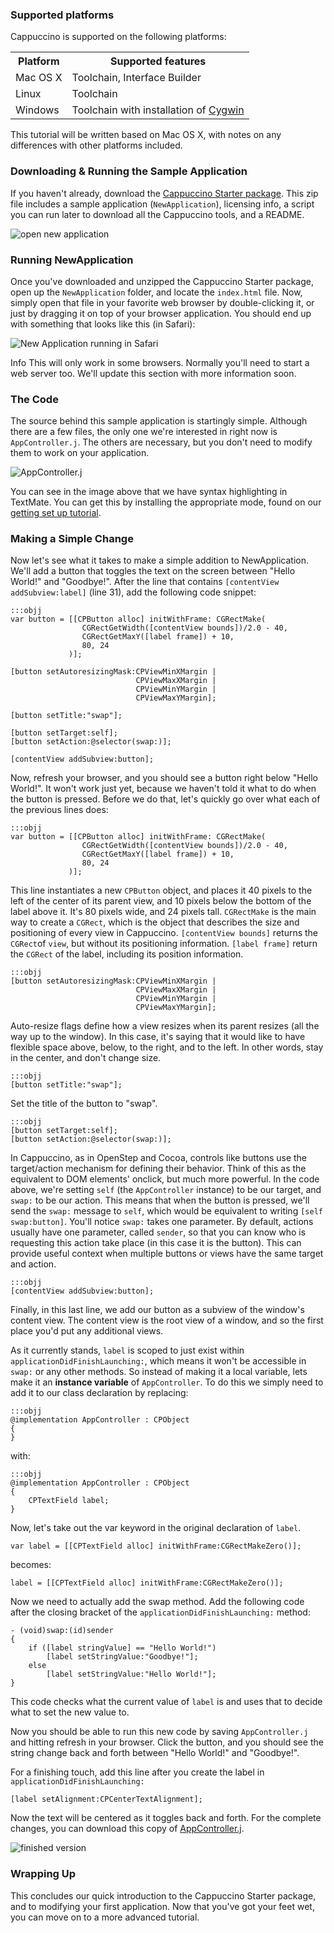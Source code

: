 ### Supported platforms

Cappuccino is supported on the following platforms:

<table class="table span9">
<tbody><tr>
<th>Platform</th>
<th>Supported features</th>
</tr>
<tr>
<td>Mac OS X</td>
<td>Toolchain, Interface Builder</td>
</tr>
<tr>
<td>Linux</td>
<td>Toolchain</td>
</tr>
<tr>
<td>Windows</td>
<td>Toolchain with installation of <a href="http://cygwin.org">Cygwin</a></td>
</tr>
</tbody></table>

This tutorial will be written based on Mac OS X, with notes on any differences with other platforms included.

### Downloading & Running the Sample Application

If you haven't already, download the [Cappuccino Starter package](/downloads.html). This zip file includes a sample application (`NewApplication`), licensing info, a script you can run later to download
all the Cappuccino tools, and a README.

![open new application](/img/new-application.png)

### Running NewApplication

Once you've downloaded and unzipped the Cappuccino Starter package, open
up the `NewApplication` folder, and locate the `index.html` file. Now,
simply open that file in your favorite web browser by double-clicking
it, or just by dragging it on top of your browser application. You
should end up with something that looks like this (in Safari):

![New Application running in Safari](/img/new-app-running-safari.png)

<span class="label label-info">Info</span>  This will only work in some browsers. Normally you'll need to start a web server too. We'll update this section with more information soon.

### The Code

The source behind this sample application is startingly simple.
Although there are a few files, the only one we're interested in right
now is `AppController.j`. The others are necessary, but you don't need
to modify them to work on your application.

![AppController.j](/img/new-app-appcontroller.png)

You can see in the image above that we have syntax highlighting in
TextMate. You can get this by installing the appropriate mode, found on
our [getting set up tutorial](/environment.html).

### Making a Simple Change

Now let's see what it takes to make a simple addition to NewApplication.
We'll add a button that toggles the text on the screen between "Hello
World!" and "Goodbye!". After the line that contains `[contentView
addSubview:label]` (line 31), add the following code snippet:

    :::objj
    var button = [[CPButton alloc] initWithFrame: CGRectMake(
                    CGRectGetWidth([contentView bounds])/2.0 - 40,
                    CGRectGetMaxY([label frame]) + 10,
                    80, 24
                 )];

    [button setAutoresizingMask:CPViewMinXMargin |
                                CPViewMaxXMargin |
                                CPViewMinYMargin |
                                CPViewMaxYMargin];

    [button setTitle:"swap"];

    [button setTarget:self];
    [button setAction:@selector(swap:)];

    [contentView addSubview:button];

Now, refresh your browser, and you should see a button right below
"Hello World!". It won't work just yet, because we haven't told it what
to do when the button is pressed. Before we do that, let's quickly go
over what each of the previous lines does:

    :::objj
    var button = [[CPButton alloc] initWithFrame: CGRectMake(
                    CGRectGetWidth([contentView bounds])/2.0 - 40,
                    CGRectGetMaxY([label frame]) + 10,
                    80, 24
                 )];

This line instantiates a new `CPButton` object, and places it 40 pixels to
the left of the center of its parent view, and 10 pixels below the
bottom of the label above it. It's 80 pixels wide, and 24 pixels tall.
`CGRectMake` is the main way to create a `CGRect`, which is the object
that describes the size and positioning of every view in Cappuccino.
`[contentView bounds]` returns the `CGRect`of `view`, but without its
positioning information. `[label frame]` return the `CGRect` of the label,
including its position information.

    :::objj
    [button setAutoresizingMask:CPViewMinXMargin |
                                CPViewMaxXMargin |
                                CPViewMinYMargin |
                                CPViewMaxYMargin];

Auto-resize flags define how a view resizes when its parent resizes
(all the way up to the window). In this case, it's saying that it would
like to have flexible space above, below, to the right, and to the left.
In other words, stay in the center, and don't change size.

    :::objj
    [button setTitle:"swap"];

Set the title of the button to "swap".

    :::objj
    [button setTarget:self];
    [button setAction:@selector(swap:)];

In Cappuccino, as in OpenStep and Cocoa, controls like buttons use the
target/action mechanism for defining their behavior. Think of this as
the equivalent to DOM elements' onclick, but much more powerful. In the
code above, we're setting `self` (the `AppController` instance) to be
our target, and `swap:` to be our action. This means that when the
button is pressed, we'll send the `swap:` message to `self`, which
would be equivalent to writing `[self swap:button]`. You'll notice
`swap:` takes one parameter. By default, actions usually have one
parameter, called `sender`, so that you can know who is requesting
this action take place (in this case it is the button). This can provide
useful context when multiple buttons or views have the same target and
action.

    :::objj
    [contentView addSubview:button];

Finally, in this last line, we add our button as a subview of the
window's content view. The content view is the root view of a window,
and so the first place you'd put any additional views.

As it currently stands, `label` is scoped to just exist within
`applicationDidFinishLaunching:`, which means it won't be accessible in
`swap:` or any other methods. So instead of making it a local variable,
lets make it an **instance variable** of `AppController`. To do this we
simply need to add it to our class declaration by replacing:

    :::objj
    @implementation AppController : CPObject
    {
    }

with:

    :::objj
    @implementation AppController : CPObject
    {
        CPTextField label;
    }

Now, let's take out the var keyword in the original declaration of
`label`.

    var label = [[CPTextField alloc] initWithFrame:CGRectMakeZero()];

becomes:

    label = [[CPTextField alloc] initWithFrame:CGRectMakeZero()];

Now we need to actually add the swap method. Add the following code
after the closing bracket of the `applicationDidFinishLaunching:`
method:

    - (void)swap:(id)sender
    {
        if ([label stringValue] == "Hello World!")
            [label setStringValue:"Goodbye!"];
        else
            [label setStringValue:"Hello World!"];
    }

This code checks what the current value of `label` is and uses that to
decide what to set the new value to.

Now you should be able to run this new code by saving `AppController.j`
and hitting refresh in your browser. Click the button, and you should
see the string change back and forth between "Hello World!" and
"Goodbye!".

For a finishing touch, add this line after you create the label in
`applicationDidFinishLaunching:`

    [label setAlignment:CPCenterTextAlignment];

Now the text will be centered as it toggles back and forth. For the
complete changes, you can download this copy of
[AppController.j](/learn/files/AppController.j).

![finished version](/img/new-app-completed.png)

### Wrapping Up

This concludes our quick introduction to the Cappuccino Starter package,
and to modifying your first application. Now that you've got your feet
wet, you can move on to a more advanced tutorial.

